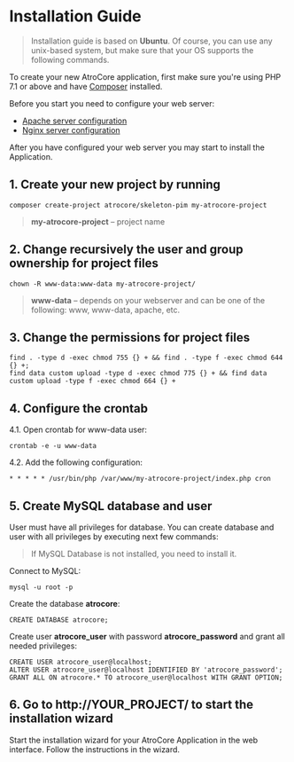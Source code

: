 # Installation Guide

> Installation guide is based on **Ubuntu**. Of course, you can use any unix-based system, but make sure that your OS supports the following commands.<br/>

To create your new AtroCore application, first make sure you're using PHP 7.1 or above and have [Composer](https://getcomposer.org/download/) installed.

Before you start you need to configure your web server:

- [Apache server configuration](https://github.com/atrocore/atrocore-docs/blob/master/en/administration/apache-server-configuration.md)
- [Nginx server configuration](https://github.com/atrocore/atrocore-docs/blob/master/en/administration/nginx-server-configuration.md)

After you have configured your web server you may start to install the Application.

## 1. Create your new project by running
```
composer create-project atrocore/skeleton-pim my-atrocore-project
```
> **my-atrocore-project** – project name
   
## 2. Change recursively the user and group ownership for project files
```
chown -R www-data:www-data my-atrocore-project/
```
>**www-data** – depends on your webserver and can be one of the following: www, www-data, apache, etc.

## 3. Change the permissions for project files
```
find . -type d -exec chmod 755 {} + && find . -type f -exec chmod 644 {} +;
find data custom upload -type d -exec chmod 775 {} + && find data custom upload -type f -exec chmod 664 {} +
```     
## 4. Configure the crontab

   4.1. Open crontab for www-data user:
```
crontab -e -u www-data
``` 
   4.2. Add the following configuration:
```      
* * * * * /usr/bin/php /var/www/my-atrocore-project/index.php cron 
```

## 5. Create MySQL database and user

User must have all privileges for database. You can create database and user with all privileges by executing next few commands:

> If MySQL Database is not installed, you need to install it.

Connect to MySQL:
```
mysql -u root -p
```
Create the database **atrocore**:
```
CREATE DATABASE atrocore;
```
Create user **atrocore_user** with password **atrocore_password** and grant all needed privileges:
```
CREATE USER atrocore_user@localhost;
ALTER USER atrocore_user@localhost IDENTIFIED BY 'atrocore_password';
GRANT ALL ON atrocore.* TO atrocore_user@localhost WITH GRANT OPTION;
```

## 6. Go to http://YOUR_PROJECT/ to start the installation wizard 

Start the installation wizard for your AtroCore Application in the web interface. Follow the instructions in the wizard.
